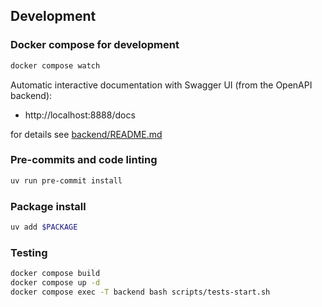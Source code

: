 ## Development

### Docker compose for development
```bash
docker compose watch
```
Automatic interactive documentation with Swagger UI (from the OpenAPI backend):
-  http://localhost:8888/docs

for details see [backend/README.md](backend/README.md)


### Pre-commits and code linting
```bash
uv run pre-commit install
```

### Package install
```bash
uv add $PACKAGE
```

### Testing
```bash
docker compose build
docker compose up -d
docker compose exec -T backend bash scripts/tests-start.sh
```
